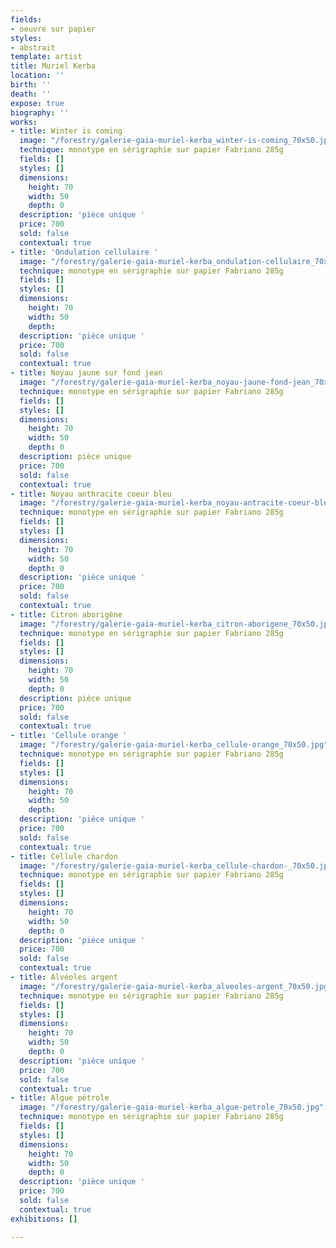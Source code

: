 ```yaml
---
fields:
- oeuvre sur papier
styles:
- abstrait
template: artist
title: Muriel Kerba
location: ''
birth: ''
death: ''
expose: true
biography: ''
works:
- title: Winter is coming
  image: "/forestry/galerie-gaia-muriel-kerba_winter-is-coming_70x50.jpg"
  technique: monotype en sérigraphie sur papier Fabriano 285g
  fields: []
  styles: []
  dimensions:
    height: 70
    width: 50
    depth: 0
  description: 'pièce unique '
  price: 700
  sold: false
  contextual: true
- title: 'Ondulation cellulaire '
  image: "/forestry/galerie-gaia-muriel-kerba_ondulation-cellulaire_70x50.jpg"
  technique: monotype en sérigraphie sur papier Fabriano 285g
  fields: []
  styles: []
  dimensions:
    height: 70
    width: 50
    depth: 
  description: 'pièce unique '
  price: 700
  sold: false
  contextual: true
- title: Noyau jaune sur fond jean
  image: "/forestry/galerie-gaia-muriel-kerba_noyau-jaune-fond-jean_70x50.jpg"
  technique: monotype en sérigraphie sur papier Fabriano 285g
  fields: []
  styles: []
  dimensions:
    height: 70
    width: 50
    depth: 0
  description: pièce unique
  price: 700
  sold: false
  contextual: true
- title: Noyau anthracite coeur bleu
  image: "/forestry/galerie-gaia-muriel-kerba_noyau-antracite-coeur-bleu_70x50.jpg"
  technique: monotype en sérigraphie sur papier Fabriano 285g
  fields: []
  styles: []
  dimensions:
    height: 70
    width: 50
    depth: 0
  description: 'pièce unique '
  price: 700
  sold: false
  contextual: true
- title: Citron aborigène
  image: "/forestry/galerie-gaia-muriel-kerba_citron-aborigene_70x50.jpg"
  technique: monotype en sérigraphie sur papier Fabriano 285g
  fields: []
  styles: []
  dimensions:
    height: 70
    width: 50
    depth: 0
  description: pièce unique
  price: 700
  sold: false
  contextual: true
- title: 'Cellule orange '
  image: "/forestry/galerie-gaia-muriel-kerba_cellule-orange_70x50.jpg"
  technique: monotype en sérigraphie sur papier Fabriano 285g
  fields: []
  styles: []
  dimensions:
    height: 70
    width: 50
    depth: 
  description: 'pièce unique '
  price: 700
  sold: false
  contextual: true
- title: Cellule chardon
  image: "/forestry/galerie-gaia-muriel-kerba_cellule-chardon-_70x50.jpg"
  technique: monotype en sérigraphie sur papier Fabriano 285g
  fields: []
  styles: []
  dimensions:
    height: 70
    width: 50
    depth: 0
  description: 'pièce unique '
  price: 700
  sold: false
  contextual: true
- title: Alvéoles argent
  image: "/forestry/galerie-gaia-muriel-kerba_alveoles-argent_70x50.jpg"
  technique: monotype en sérigraphie sur papier Fabriano 285g
  fields: []
  styles: []
  dimensions:
    height: 70
    width: 50
    depth: 0
  description: 'pièce unique '
  price: 700
  sold: false
  contextual: true
- title: Algue pétrole
  image: "/forestry/galerie-gaia-muriel-kerba_algue-petrole_70x50.jpg"
  technique: monotype en sérigraphie sur papier Fabriano 285g
  fields: []
  styles: []
  dimensions:
    height: 70
    width: 50
    depth: 0
  description: 'pièce unique '
  price: 700
  sold: false
  contextual: true
exhibitions: []

---
```

